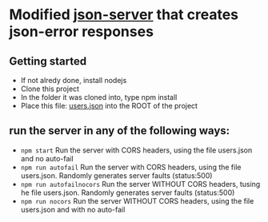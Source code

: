 # Modified [json-server](https://github.com/typicode/json-server) that creates json-error responses

## Getting started

- If not alredy done, install nodejs
- Clone this project
- In the folder it was cloned into, type npm install
- Place this file: [users.json](https://github.com/Cphdat3sem2018f/week6_javascript-2/blob/master/code/users.json) into the ROOT of the project 

## run the server in any of the following ways:
- `npm start`  Run the server with CORS headers, using the file users.json and no auto-fail
- `npm run autofail`  Run the server with CORS headers, using the file users.json. Randomly generates server faults (status:500)
- `npm run autofailnocors`  Run the server WITHOUT CORS headers, tusing he file users.json. Randomly generates server faults (status:500)
- `npm run nocors`  Run the server WITHOUT CORS headers, using the file users.json and with no auto-fail

